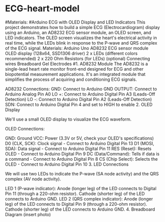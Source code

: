 # ECG-heart-model
#Materials: 
#Arduino ECG with OLED Display and LED Indicators
This project demonstrates how to build a simple ECG (Electrocardiogram) display using an Arduino, an AD8232 ECG sensor module, an OLED screen, and LED indicators. The OLED screen visualizes the heart's electrical activity in real time, while the LEDs blink in response to the P-wave and QRS complex of the ECG signal.
Materials:
Arduino Uno
AD8232 ECG sensor module
OLED display (128x64, SSD1306 driver)
2 x LEDs (different colors recommended)
2 x 220 Ohm Resistors (for LEDs) (optional)
Connecting wires
Breadboard
Gel Electrodes
#1. AD8232 Module
The AD8232 is a single-lead heart rate monitor front-end designed for ECG and other biopotential measurement applications. It's an integrated module that simplifies the process of acquiring and conditioning ECG signals.

AD8232 Connections:
GND: Connect to Arduino GND
OUTPUT: Connect to Arduino Analog Pin A0
LO +: Connect to Arduino Digital Pin A3 (Leads-Off Detection)
LO -: Connect to Arduino Digital Pin A2 (Leads-Off Detection)
SDN: Connect to Arduino Digital Pin 4 and set to HIGH to enable
2. OLED Display

We'll use a small OLED display to visualize the ECG waveform.

OLED Connections:

GND: Ground
VCC: Power (3.3V or 5V, check your OLED's specifications)
D0 (CLK, SCK): Clock signal - Connect to Arduino Digital Pin 13
D1 (MOSI, SDA): Data signal - Connect to Arduino Digital Pin 11
RES (Reset): Resets OLED - Connect to Arduino Digital Pin 9
DC (Data/Command): Tells if data is a command - Connect to Arduino Digital Pin 8
CS (Chip Select): Selects the OLED - Connect to Arduino Digital Pin 10
3. LED Connections

We will use two LEDs to indicate the P-wave (SA node activity) and the QRS complex (AV node activity).

LED 1 (P-wave indicator):
Anode (longer leg) of the LED connects to Digital Pin 11 (through a 220-ohm resistor).
Cathode (shorter leg) of the LED connects to Arduino GND.
LED 2 (QRS complex indicator):
Anode (longer leg) of the LED connects to Digital Pin 9 (through a 220-ohm resistor).
Cathode (shorter leg) of the LED connects to Arduino GND.
4. Breadboard Diagram
(insert photo)
